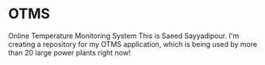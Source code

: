 # OTMS
Online Temperature Monitoring System
This is Saeed Sayyadipour. I'm creating a repository for my OTMS application, which is being used by more than 20 large power plants right now!
